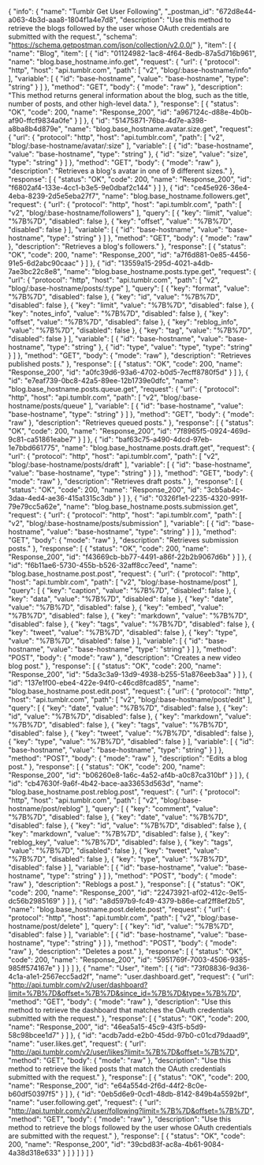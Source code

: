 {
  "info": {
    "name": "Tumblr Get User Following",
    "_postman_id": "672d8e44-a063-4b3d-aaa8-1804f1a4e7d8",
    "description": "Use this method to retrieve the blogs followed by the user whose OAuth credentials are submitted with the request.",
    "schema": "https://schema.getpostman.com/json/collection/v2.0.0/"
  },
  "item": [
    {
      "name": "Blog",
      "item": [
        {
          "id": "01124982-1ac8-4f64-8edb-87a5d716b961",
          "name": "blog.base_hostname.info.get",
          "request": {
            "url": {
              "protocol": "http",
              "host": "api.tumblr.com",
              "path": [
                "v2",
                "blog/:base-hostname/info"
              ],
              "variable": [
                {
                  "id": "base-hostname",
                  "value": "base-hostname",
                  "type": "string"
                }
              ]
            },
            "method": "GET",
            "body": {
              "mode": "raw"
            },
            "description": "This method returns general information about the blog, such as the title, number of posts, and other high-level data."
          },
          "response": [
            {
              "status": "OK",
              "code": 200,
              "name": "Response_200",
              "id": "a967124c-d88e-4b0b-af90-ffcf9834a0fe"
            }
          ]
        },
        {
          "id": "51475871-76ba-4d7e-a398-a8ba8b4d879e",
          "name": "blog.base_hostname.avatar.size.get",
          "request": {
            "url": {
              "protocol": "http",
              "host": "api.tumblr.com",
              "path": [
                "v2",
                "blog/:base-hostname/avatar/:size"
              ],
              "variable": [
                {
                  "id": "base-hostname",
                  "value": "base-hostname",
                  "type": "string"
                },
                {
                  "id": "size",
                  "value": "size",
                  "type": "string"
                }
              ]
            },
            "method": "GET",
            "body": {
              "mode": "raw"
            },
            "description": "Retrieves a blog's avatar in one of 9 different sizes."
          },
          "response": [
            {
              "status": "OK",
              "code": 200,
              "name": "Response_200",
              "id": "f6802af4-133e-4cc1-b3e5-9e0dbaf2c144"
            }
          ]
        },
        {
          "id": "ce45e926-36e4-4eba-8239-2d5e5eba27f7",
          "name": "blog.base_hostname.followers.get",
          "request": {
            "url": {
              "protocol": "http",
              "host": "api.tumblr.com",
              "path": [
                "v2",
                "blog/:base-hostname/followers"
              ],
              "query": [
                {
                  "key": "limit",
                  "value": "%7B%7D",
                  "disabled": false
                },
                {
                  "key": "offset",
                  "value": "%7B%7D",
                  "disabled": false
                }
              ],
              "variable": [
                {
                  "id": "base-hostname",
                  "value": "base-hostname",
                  "type": "string"
                }
              ]
            },
            "method": "GET",
            "body": {
              "mode": "raw"
            },
            "description": "Retrieves a blog's followers."
          },
          "response": [
            {
              "status": "OK",
              "code": 200,
              "name": "Response_200",
              "id": "a7f6d881-0e85-4456-91e5-6d2abc90caac"
            }
          ]
        },
        {
          "id": "13559a15-295d-4021-a4db-7ae3bc22c8e8",
          "name": "blog.base_hostname.posts.type.get",
          "request": {
            "url": {
              "protocol": "http",
              "host": "api.tumblr.com",
              "path": [
                "v2",
                "blog/:base-hostname/posts/:type"
              ],
              "query": [
                {
                  "key": "format",
                  "value": "%7B%7D",
                  "disabled": false
                },
                {
                  "key": "id",
                  "value": "%7B%7D",
                  "disabled": false
                },
                {
                  "key": "limit",
                  "value": "%7B%7D",
                  "disabled": false
                },
                {
                  "key": "notes_info",
                  "value": "%7B%7D",
                  "disabled": false
                },
                {
                  "key": "offset",
                  "value": "%7B%7D",
                  "disabled": false
                },
                {
                  "key": "reblog_info",
                  "value": "%7B%7D",
                  "disabled": false
                },
                {
                  "key": "tag",
                  "value": "%7B%7D",
                  "disabled": false
                }
              ],
              "variable": [
                {
                  "id": "base-hostname",
                  "value": "base-hostname",
                  "type": "string"
                },
                {
                  "id": "type",
                  "value": "type",
                  "type": "string"
                }
              ]
            },
            "method": "GET",
            "body": {
              "mode": "raw"
            },
            "description": "Retrieves published posts."
          },
          "response": [
            {
              "status": "OK",
              "code": 200,
              "name": "Response_200",
              "id": "a0fc39d6-93a6-4702-b0d5-7ecff8780f5d"
            }
          ]
        },
        {
          "id": "e7eaf739-0bc8-42a5-89ee-12b1739e0dfc",
          "name": "blog.base_hostname.posts.queue.get",
          "request": {
            "url": {
              "protocol": "http",
              "host": "api.tumblr.com",
              "path": [
                "v2",
                "blog/:base-hostname/posts/queue"
              ],
              "variable": [
                {
                  "id": "base-hostname",
                  "value": "base-hostname",
                  "type": "string"
                }
              ]
            },
            "method": "GET",
            "body": {
              "mode": "raw"
            },
            "description": "Retrieves queued posts."
          },
          "response": [
            {
              "status": "OK",
              "code": 200,
              "name": "Response_200",
              "id": "7f8965f5-0924-469d-9c81-ca51861eabe7"
            }
          ]
        },
        {
          "id": "baf63c75-a490-4dcd-97eb-1e7bbd661775",
          "name": "blog.base_hostname.posts.draft.get",
          "request": {
            "url": {
              "protocol": "http",
              "host": "api.tumblr.com",
              "path": [
                "v2",
                "blog/:base-hostname/posts/draft"
              ],
              "variable": [
                {
                  "id": "base-hostname",
                  "value": "base-hostname",
                  "type": "string"
                }
              ]
            },
            "method": "GET",
            "body": {
              "mode": "raw"
            },
            "description": "Retrieves draft posts."
          },
          "response": [
            {
              "status": "OK",
              "code": 200,
              "name": "Response_200",
              "id": "3cb5ab4c-3daa-4ed4-ae36-415a1315c3db"
            }
          ]
        },
        {
          "id": "0326f1e1-2235-4320-991f-79e79cc5a62e",
          "name": "blog.base_hostname.posts.submission.get",
          "request": {
            "url": {
              "protocol": "http",
              "host": "api.tumblr.com",
              "path": [
                "v2",
                "blog/:base-hostname/posts/submission"
              ],
              "variable": [
                {
                  "id": "base-hostname",
                  "value": "base-hostname",
                  "type": "string"
                }
              ]
            },
            "method": "GET",
            "body": {
              "mode": "raw"
            },
            "description": "Retrieves submission posts."
          },
          "response": [
            {
              "status": "OK",
              "code": 200,
              "name": "Response_200",
              "id": "f43669cb-bb77-4491-a86f-22b2b9067d6b"
            }
          ]
        },
        {
          "id": "f6b11ae6-5730-455b-b526-32aff8cc7eed",
          "name": "blog.base_hostname.post.post",
          "request": {
            "url": {
              "protocol": "http",
              "host": "api.tumblr.com",
              "path": [
                "v2",
                "blog/:base-hostname/post"
              ],
              "query": [
                {
                  "key": "caption",
                  "value": "%7B%7D",
                  "disabled": false
                },
                {
                  "key": "data",
                  "value": "%7B%7D",
                  "disabled": false
                },
                {
                  "key": "date",
                  "value": "%7B%7D",
                  "disabled": false
                },
                {
                  "key": "embed",
                  "value": "%7B%7D",
                  "disabled": false
                },
                {
                  "key": "markdown",
                  "value": "%7B%7D",
                  "disabled": false
                },
                {
                  "key": "tags",
                  "value": "%7B%7D",
                  "disabled": false
                },
                {
                  "key": "tweet",
                  "value": "%7B%7D",
                  "disabled": false
                },
                {
                  "key": "type",
                  "value": "%7B%7D",
                  "disabled": false
                }
              ],
              "variable": [
                {
                  "id": "base-hostname",
                  "value": "base-hostname",
                  "type": "string"
                }
              ]
            },
            "method": "POST",
            "body": {
              "mode": "raw"
            },
            "description": "Creates a new video blog post."
          },
          "response": [
            {
              "status": "OK",
              "code": 200,
              "name": "Response_200",
              "id": "5da3c3a9-13d9-4938-b255-51a876eeb3aa"
            }
          ]
        },
        {
          "id": "137e1f00-ebe4-422e-94f0-c46cd8fcad85",
          "name": "blog.base_hostname.post.edit.post",
          "request": {
            "url": {
              "protocol": "http",
              "host": "api.tumblr.com",
              "path": [
                "v2",
                "blog/:base-hostname/post/edit"
              ],
              "query": [
                {
                  "key": "date",
                  "value": "%7B%7D",
                  "disabled": false
                },
                {
                  "key": "id",
                  "value": "%7B%7D",
                  "disabled": false
                },
                {
                  "key": "markdown",
                  "value": "%7B%7D",
                  "disabled": false
                },
                {
                  "key": "tags",
                  "value": "%7B%7D",
                  "disabled": false
                },
                {
                  "key": "tweet",
                  "value": "%7B%7D",
                  "disabled": false
                },
                {
                  "key": "type",
                  "value": "%7B%7D",
                  "disabled": false
                }
              ],
              "variable": [
                {
                  "id": "base-hostname",
                  "value": "base-hostname",
                  "type": "string"
                }
              ]
            },
            "method": "POST",
            "body": {
              "mode": "raw"
            },
            "description": "Edits a blog post."
          },
          "response": [
            {
              "status": "OK",
              "code": 200,
              "name": "Response_200",
              "id": "b06260e8-1a6c-4a52-af4b-a0c87ca310bf"
            }
          ]
        },
        {
          "id": "cb47630f-9a6f-4b42-bace-aa33653d563d",
          "name": "blog.base_hostname.post.reblog.post",
          "request": {
            "url": {
              "protocol": "http",
              "host": "api.tumblr.com",
              "path": [
                "v2",
                "blog/:base-hostname/post/reblog"
              ],
              "query": [
                {
                  "key": "comment",
                  "value": "%7B%7D",
                  "disabled": false
                },
                {
                  "key": "date",
                  "value": "%7B%7D",
                  "disabled": false
                },
                {
                  "key": "id",
                  "value": "%7B%7D",
                  "disabled": false
                },
                {
                  "key": "markdown",
                  "value": "%7B%7D",
                  "disabled": false
                },
                {
                  "key": "reblog_key",
                  "value": "%7B%7D",
                  "disabled": false
                },
                {
                  "key": "tags",
                  "value": "%7B%7D",
                  "disabled": false
                },
                {
                  "key": "tweet",
                  "value": "%7B%7D",
                  "disabled": false
                },
                {
                  "key": "type",
                  "value": "%7B%7D",
                  "disabled": false
                }
              ],
              "variable": [
                {
                  "id": "base-hostname",
                  "value": "base-hostname",
                  "type": "string"
                }
              ]
            },
            "method": "POST",
            "body": {
              "mode": "raw"
            },
            "description": "Reblogs a post."
          },
          "response": [
            {
              "status": "OK",
              "code": 200,
              "name": "Response_200",
              "id": "22473921-af02-412c-9e15-dc56b2985169"
            }
          ]
        },
        {
          "id": "a8d597b9-fc49-4379-b86e-caf2ff8ef2b5",
          "name": "blog.base_hostname.post.delete.post",
          "request": {
            "url": {
              "protocol": "http",
              "host": "api.tumblr.com",
              "path": [
                "v2",
                "blog/:base-hostname/post/delete"
              ],
              "query": [
                {
                  "key": "id",
                  "value": "%7B%7D",
                  "disabled": false
                }
              ],
              "variable": [
                {
                  "id": "base-hostname",
                  "value": "base-hostname",
                  "type": "string"
                }
              ]
            },
            "method": "POST",
            "body": {
              "mode": "raw"
            },
            "description": "Deletes a post."
          },
          "response": [
            {
              "status": "OK",
              "code": 200,
              "name": "Response_200",
              "id": "5951769f-7003-4506-9385-985ff574167e"
            }
          ]
        }
      ]
    },
    {
      "name": "User",
      "item": [
        {
          "id": "73f08836-9d36-4c1a-a1e1-2567ecc5ad2f",
          "name": "user.dashboard.get",
          "request": {
            "url": "http://api.tumblr.com/v2/user/dashboard?limit=%7B%7D&offset=%7B%7D&since_id=%7B%7D&type=%7B%7D",
            "method": "GET",
            "body": {
              "mode": "raw"
            },
            "description": "Use this method to retrieve the dashboard that matches the OAuth credentials submitted with the request."
          },
          "response": [
            {
              "status": "OK",
              "code": 200,
              "name": "Response_200",
              "id": "46ea5a15-45c9-43f5-b5d9-58c98bcee1d7"
            }
          ]
        },
        {
          "id": "acdb7add-e2b0-45dd-97b0-c01cd79daad9",
          "name": "user.likes.get",
          "request": {
            "url": "http://api.tumblr.com/v2/user/likes?limit=%7B%7D&offset=%7B%7D",
            "method": "GET",
            "body": {
              "mode": "raw"
            },
            "description": "Use this method to retrieve the liked posts that match the OAuth credentials submitted with the request."
          },
          "response": [
            {
              "status": "OK",
              "code": 200,
              "name": "Response_200",
              "id": "e64a554d-2f6d-44f2-8c0e-b60df50397f5"
            }
          ]
        },
        {
          "id": "0eb5d6e9-0cd1-48db-8142-849b4a5592bf",
          "name": "user.following.get",
          "request": {
            "url": "http://api.tumblr.com/v2/user/following?limit=%7B%7D&offset=%7B%7D",
            "method": "GET",
            "body": {
              "mode": "raw"
            },
            "description": "Use this method to retrieve the blogs followed by the user whose OAuth credentials are submitted with the request."
          },
          "response": [
            {
              "status": "OK",
              "code": 200,
              "name": "Response_200",
              "id": "39cbd83f-ac8a-4b61-9084-4a38d318e633"
            }
          ]
        }
      ]
    }
  ]
}